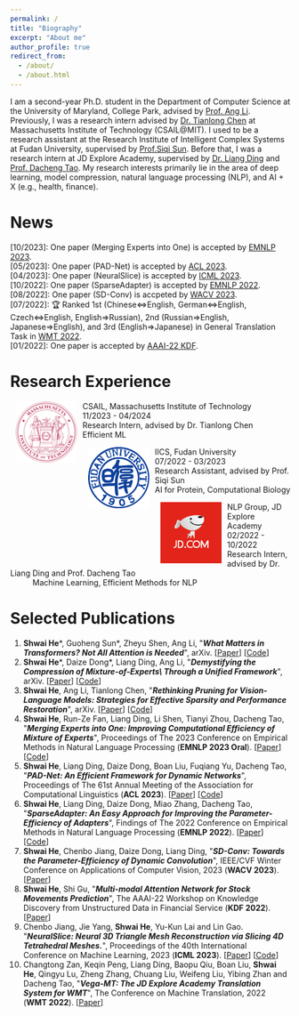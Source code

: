 ```yaml
---
permalink: /
title: "Biography"
excerpt: "About me"
author_profile: true
redirect_from: 
  - /about/
  - /about.html
---
```


I am a second-year Ph.D. student in the Department of Computer Science at the University of Maryland, College Park, advised by [Prof. Ang Li](https://www.ang-li.com/). 
Previously, I was a research intern advised by [Dr. Tianlong Chen](https://tianlong-chen.github.io/) at Massachusetts Institute of Technology (CSAIL@MIT). 
I used to be a research assistant at the Research Institute of Intelligent Complex Systems at Fudan University, supervised by [Prof.Siqi Sun](https://intersun.github.io/). 
Before that, I was a research intern at JD Explore Academy, supervised by [Dr. Liang Ding](https://liamding.cc/) and [Prof. Dacheng Tao](https://www.sydney.edu.au/engineering/about/our-people/academic-staff/dacheng-tao.html). 
My research interests primarily lie in the area of deep learning, model compression, natural language processing (NLP), and AI + X (e.g., health, finance).

[//]: # (I start with data, models, objectives, optimization, and better adaptation to various downstream tasks to investigate how to efficiently, sufficiently, and trustworthily transfer knowledge from large-scale data to the parameters of the pre-training model.)

News
======
  \[10/2023\]: One paper (Merging Experts into One) is accepted by [EMNLP 2023](https://2023.emnlp.org/). \
  \[05/2023\]: One paper (PAD-Net) is accepted by [ACL 2023](https://2023.aclweb.org/). \
  \[04/2023\]: One paper (NeuralSlice) is accepted by [ICML 2023](https://icml.cc/). \
  \[10/2022\]: One paper (SparseAdapter) is accepted by [EMNLP 2022](https://2022.emnlp.org/). \
  \[08/2022\]: One paper (SD-Conv) is accpeted by [WACV 2023](https://wacv2023.thecvf.com/). \
  \[07/2022\]: 🏆 Ranked 1st (Chinese<=>English, German<=>English, Czech<=>English, English=>Russian), 2nd (Russian=>English, Japanese=>English), and 3rd (English=>Japanese) in General Translation Task in [WMT 2022](https://statmt.org/wmt22/translation-task.html). \
  \[01/2022\]: One paper is accepted by [AAAI-22 KDF](https://aaai-kdf.github.io/kdf2022/).
  

Research Experience
======

<dl><dt><img align="left" width="110" height="110" hspace="10" src="images/MIT_logo.png" /></dt><dt> CSAIL, Massachusetts Institute of Technology</dt>
<dd>11/2023 - 04/2024</dd>
<d>Research Intern, advised by Dr. Tianlong Chen </d>
<dd>Efficient ML </dd></dl>

<dl><dt><img align="left" width="110" height="110" hspace="10" src="images/FDU_Logo.png" /></dt><dt> IICS, Fudan University</dt>
<dd>07/2022 - 03/2023</dd>
<d>Research Assistant, advised by Prof. Siqi Sun </d>
<dd>AI for Protein, Computational Biology </dd></dl>

<dl><dt><img align="left" width="110" height="110" hspace="10" src="images/JD_logo.png" /></dt><dt> NLP Group, JD Explore Academy</dt>
<dd>02/2022 - 10/2022</dd>
<d>Research Intern, advised by Dr. Liang Ding and Prof. Dacheng Tao </d>
<dd>Machine Learning, Efficient Methods for NLP </dd></dl>

[comment]: <> (<dl><dt><img align="left" width="110" height="110" hspace="10" src="images/UESTC_logo.jpg" /></dt><dt> Guslab, UESTC</dt>)

[comment]: <> (<dd>11/2020 - 11/2021</dd>)

[comment]: <> (<d>Undergraduate Member, supervised by Prof. Shi Gu </d>)

[comment]: <> (<dd>Stock Movement Prediction, Facial Image Synthesis </dd></dl>)



Selected Publications
======
1. __Shwai He__\*, Guoheng Sun\*, Zheyu Shen, Ang Li, 
"***What Matters in Transformers? Not All Attention is Needed***", arXiv. [[Paper](https://arxiv.org/abs/2406.15786)] [[Code](https://github.com/Shwai-He/LLM-Drop)]
2. __Shwai He__\*, Daize Dong\*, Liang Ding, Ang Li, 
"***Demystifying the Compression of Mixture-of-Experts\\ Through a Unified Framework***", arXiv. [[Paper](https://arxiv.org/abs/2406.02500)] [[Code](https://github.com/DaizeDong/Unified-MoE-Compression)]
3. __Shwai He__, Ang Li, Tianlong Chen, 
"***Rethinking Pruning for Vision-Language Models: Strategies for Effective Sparsity and Performance Restoration***", 
arXiv. [[Paper](https://arxiv.org/abs/2404.02424v2)] [[Code](https://github.com/Shwai-He/VLM-Compression)]
4. __Shwai He__, Run-Ze Fan, Liang Ding, Li Shen, Tianyi Zhou, Dacheng Tao, 
"***Merging Experts into One: Improving Computational Efficiency of Mixture of Experts***",
 Proceedings of The 2023 Conference on Empirical Methods in Natural Language Processing 
 (__EMNLP 2023 Oral__). [[Paper](https://aclanthology.org/2023.emnlp-main.907/)] [[Code](https://github.com/Shwai-He/MEO)]
5. __Shwai He__, Liang Ding, Daize Dong, Boan Liu, Fuqiang Yu, Dacheng Tao, 
"***PAD-Net: An Efficient Framework for Dynamic Networks***",
 Proceedings of The 61st Annual Meeting of the Association for Computational Linguistics (__ACL 2023__). [[Paper](https://aclanthology.org/2023.acl-long.803.pdf)] [[Code](https://github.com/Shwai-He/PAD-Net)]
6. __Shwai He__, Liang Ding, Daize Dong, Miao Zhang, Dacheng Tao, 
"***SparseAdapter: An Easy Approach for Improving the Parameter-Efficiency of Adapters***",
 Findings of The 2022 Conference on Empirical Methods in Natural Language Processing (__EMNLP 2022__). [[Paper](https://aclanthology.org/2022.findings-emnlp.160/)] [[Code](https://github.com/Shwai-He/SparseAdapter)]
7. __Shwai He__, Chenbo Jiang, Daize Dong, Liang Ding, "***SD-Conv: Towards the Parameter-Efficiency of Dynamic Convolution***", IEEE/CVF Winter Conference on Applications of Computer Vision, 2023 (__WACV 2023__). [[Paper](https://openaccess.thecvf.com/content/WACV2023/papers/He_SD-Conv_Towards_the_Parameter-Efficiency_of_Dynamic_Convolution_WACV_2023_paper.pdf)]
8. __Shwai He__, Shi Gu, "***Multi-modal Attention Network for Stock Movements Prediction***", The AAAI-22 Workshop on Knowledge Discovery from Unstructured Data in Financial Service (__KDF 2022__). [[Paper](https://aaai-kdf.github.io/kdf2022/assets/pdfs/KDF_22_paper_3.pdf)]
9. Chenbo Jiang, Jie Yang, __Shwai He__, Yu-Kun Lai and Lin Gao. "***NeuralSlice: Neural 3D Triangle Mesh Reconstruction via Slicing 4D Tetrahedral Meshes.***", Proceedings of the 40th International Conference on Machine Learning, 2023 (__ICML 2023__). [[Paper](https://proceedings.mlr.press/v202/jiang23j/jiang23j.pdf)] [[Code](https://github.com/IGLICT/NEURALSLICE)]
10. Changtong Zan, Keqin Peng, Liang Ding, Baopu Qiu, Boan Liu, __Shwai He__, Qingyu Lu, Zheng Zhang, Chuang
Liu, Weifeng Liu, Yibing Zhan and Dacheng Tao, "***Vega-MT: The JD Explore Academy Translation System for WMT***", The Conference on Machine Translation, 2022 (__WMT 2022__). [[Paper](https://aclanthology.org/2022.wmt-1.37/)] 